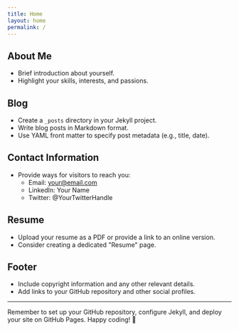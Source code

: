 ```yaml
---
title: Home
layout: home
permalink: /
---
```


## About Me
- Brief introduction about yourself.
- Highlight your skills, interests, and passions.

## Blog
- Create a `_posts` directory in your Jekyll project.
- Write blog posts in Markdown format.
- Use YAML front matter to specify post metadata (e.g., title, date).

## Contact Information
- Provide ways for visitors to reach you:
  - Email: your@email.com
  - LinkedIn: Your Name
  - Twitter: @YourTwitterHandle

## Resume
- Upload your resume as a PDF or provide a link to an online version.
- Consider creating a dedicated "Resume" page.

## Footer
- Include copyright information and any other relevant details.
- Add links to your GitHub repository and other social profiles.

---

Remember to set up your GitHub repository, configure Jekyll, and deploy your site on GitHub Pages. Happy coding! 🚀
